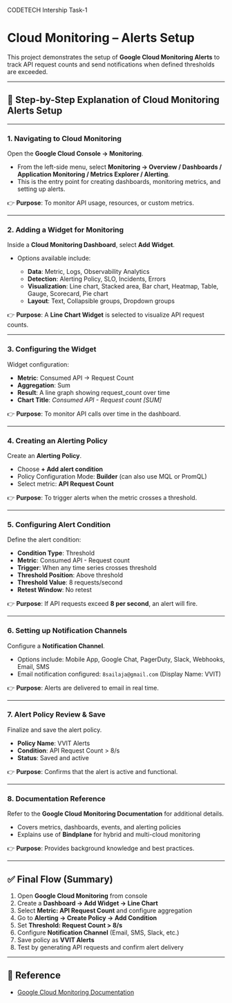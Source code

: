 CODETECH Intership Task-1

# Cloud Monitoring – Alerts Setup

This project demonstrates the setup of **Google Cloud Monitoring Alerts** to track API request counts and send notifications when defined thresholds are exceeded.

---

## 📌 Step-by-Step Explanation of Cloud Monitoring Alerts Setup

---

### **1. Navigating to Cloud Monitoring**

Open the **Google Cloud Console → Monitoring**.

* From the left-side menu, select **Monitoring → Overview / Dashboards / Application Monitoring / Metrics Explorer / Alerting**.
* This is the entry point for creating dashboards, monitoring metrics, and setting up alerts.

👉 **Purpose**: To monitor API usage, resources, or custom metrics.

---

### **2. Adding a Widget for Monitoring**

Inside a **Cloud Monitoring Dashboard**, select **Add Widget**.

* Options available include:

  * **Data**: Metric, Logs, Observability Analytics
  * **Detection**: Alerting Policy, SLO, Incidents, Errors
  * **Visualization**: Line chart, Stacked area, Bar chart, Heatmap, Table, Gauge, Scorecard, Pie chart
  * **Layout**: Text, Collapsible groups, Dropdown groups

👉 **Purpose**: A **Line Chart Widget** is selected to visualize API request counts.

---

### **3. Configuring the Widget**

Widget configuration:

* **Metric**: Consumed API → Request Count
* **Aggregation**: Sum
* **Result**: A line graph showing request\_count over time
* **Chart Title**: *Consumed API - Request count \[SUM]*

👉 **Purpose**: To monitor API calls over time in the dashboard.

---

### **4. Creating an Alerting Policy**

Create an **Alerting Policy**.

* Choose **+ Add alert condition**
* Policy Configuration Mode: **Builder** (can also use MQL or PromQL)
* Select metric: **API Request Count**

👉 **Purpose**: To trigger alerts when the metric crosses a threshold.

---

### **5. Configuring Alert Condition**

Define the alert condition:

* **Condition Type**: Threshold
* **Metric**: Consumed API - Request count
* **Trigger**: When any time series crosses threshold
* **Threshold Position**: Above threshold
* **Threshold Value**: 8 requests/second
* **Retest Window**: No retest

👉 **Purpose**: If API requests exceed **8 per second**, an alert will fire.

---

### **6. Setting up Notification Channels**

Configure a **Notification Channel**.

* Options include: Mobile App, Google Chat, PagerDuty, Slack, Webhooks, Email, SMS
* Email notification configured: `8sailaja@gmail.com` (Display Name: VVIT)

👉 **Purpose**: Alerts are delivered to email in real time.

---

### **7. Alert Policy Review & Save**

Finalize and save the alert policy.

* **Policy Name**: VVIT Alerts
* **Condition**: API Request Count > 8/s
* **Status**: Saved and active

👉 **Purpose**: Confirms that the alert is active and functional.

---

### **8. Documentation Reference**

Refer to the **Google Cloud Monitoring Documentation** for additional details.

* Covers metrics, dashboards, events, and alerting policies
* Explains use of **Bindplane** for hybrid and multi-cloud monitoring

👉 **Purpose**: Provides background knowledge and best practices.

---

## ✅ Final Flow (Summary)

1. Open **Google Cloud Monitoring** from console
2. Create a **Dashboard → Add Widget → Line Chart**
3. Select **Metric: API Request Count** and configure aggregation
4. Go to **Alerting → Create Policy → Add Condition**
5. Set **Threshold: Request Count > 8/s**
6. Configure **Notification Channel** (Email, SMS, Slack, etc.)
7. Save policy as **VVIT Alerts**
8. Test by generating API requests and confirm alert delivery

---

## 📖 Reference

* [Google Cloud Monitoring Documentation](https://cloud.google.com/monitoring/docs)



